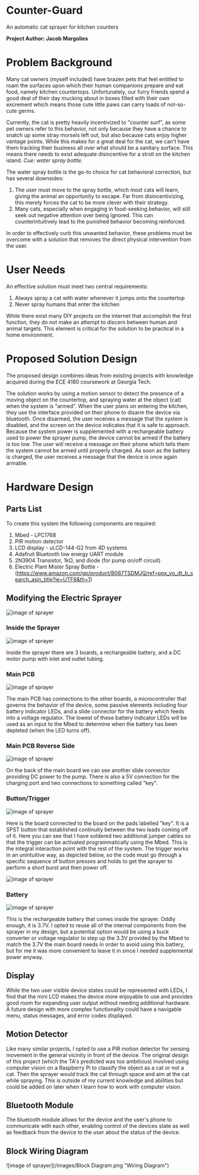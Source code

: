 # Counter-Guard

An automatic cat sprayer for kitchen counters

**Project Author: Jacob Margolies**

# Problem Background

Many cat owners (myself included) have brazen pets that feel entitled to roam the surfaces upon which their human companions prepare and eat food, namely kitchen countertops. Unfortunately, our furry friends spend a good deal of their day mucking about in boxes filled with their own excrement which means those cute little paws can carry loads of not-so-cute germs. 

Currently, the cat is pretty heavily incentivized to "counter surf", as some pet owners refer to this behavior, not only because they have a chance to snatch up some stray morsels left out, but also because cats enjoy higher vantage points. While this makes for a great deal for the cat, we can't have them tracking their business all over what should be a sanitary surface. This means there needs to exist adequate disincentive for a stroll on the kitchen island. *Cue: water spray bottle.* 

The water spray bottle is the go-to choice for cat behavioral correction, but has several downsides:

  1. The user must move to the spray bottle, which most cats will learn, giving the animal an opportunity to escape. Far from disincentivizing, this merely forces the cat to be more clever with their strategy. 
  2. Many cats, especially when engaging in food-seeking behavior, will still seek out negative attention over being ignored. This can counterintuitively lead to the punished behavior becoming reinforced. 
  
In order to effectively curb this unwanted behavior, these problems must be overcome with a solution that removes the direct physical intervention from the user.

# User Needs

An effective solution must meet two central requirements:
  1. Always spray a cat with water whenever it jumps onto the countertop
  2. Never spray humans that enter the kitchen 

While there exist many DIY projects on the internet that accomplish the first function, they do not make an attempt to discern between human and animal targets. This element is critical for the solution to be practical in a home environment.

# Proposed Solution Design

The proposed design combines ideas from existing projects with knowledge acquired during the ECE 4180 coursework at Georgia Tech. 

The solution works by using a motion sensor to detect the presence of a moving object on the countertop, and spraying water at the object (cat) when the system is "armed". When the user plans on entering the kitchen, they use the interface provided on their phone to disarm the device via bluetooth. Once disarmed, the user receives a message that the system is disabled, and the screen on the device indicates that it is safe to approach. Because the system power is supplemented with a rechargeable battery used to power the sprayer pump, the device cannot be armed if the battery is too low. The user will receive a message on their phone which tells them the system cannot be armed until properly charged. As soon as the battery is charged, the user receives a message that the device is once again armable.

# Hardware Design

## Parts List

To create this system the following components are required:
  1. Mbed - LPC1768
  2. PIR motion detector
  3. LCD display - uLCD-144-G2 from 4D systems
  4. Adafruit Bluetooth low energy UART module
  5. 2N3904 Transistor, 1kΩ, and diode (for pump on/off circuit)
  7. Electric Plant Mister Spray Bottle - (https://www.amazon.com/gp/product/B087TSDMJQ/ref=ppx_yo_dt_b_search_asin_title?ie=UTF8&th=1)

## Modifying the Electric Sprayer

![image of sprayer](/images/sprayer.jpg "Electric Plant Mister")

### Inside the Sprayer

![image of sprayer](/images/disassembled.jpg "Electric Plant Mister")

Inside the sprayer there are 3 boards, a rechargeable battery, and a DC motor pump with inlet and outlet tubing.

### Main PCB

![image of sprayer](/images/main_sprayer_board.jpg "Main Board")

The main PCB has connections to the other boards, a microcontroller that governs the behavior of the device, some passive elements including four battery indicator LEDs, and a slide connector for the battery which feeds into a voltage regulator. The lowest of these battery indicator LEDs will be used as an input to the Mbed to determine when the battery has been depleted (when the LED turns off).

### Main PCB Reverse Side

![image of sprayer](/images/board_backside.jpg "Reverse of Main PCB")

On the back of the main board we can see another slide connector providing DC power to the pump. There is also a 5V connection for the charging port and two connections to something called "key".

### Button/Trigger

![image of sprayer](/images/trigger.jpg "Sprayer trigger")

Here is the board connected to the board on the pads labelled "key". It is a SPST button that established continuity between the two leads coming off of it. Here you can see that I have soldered two additional jumper cables so that the trigger can be activated programmatically using the Mbed. This is the integral interaction point with the rest of the system. The trigger works in an unintuitive way, as depicted below, so the code must go through a specific sequence of button presses and holds to get the sprayer to perform a short burst and then power off. 

![image of sprayer](/images/button_usage.png "Instructions")

### Battery

![image of sprayer](/images/battery.jpg "Sprayer Battery")

This is the rechargeable battery that comes inside the sprayer. Oddly enough, it is 3.7V. I opted to reuse all of the internal components from the sprayer in my design, but a potential option would be using a buck converter or voltage regulator to step up the 3.3V provided by the Mbed to match the 3.7V the main board needs in order to avoid using this battery, but for me it was more convenient to leave it in since I needed supplemental power anyway.

## Display

While the two user visible device states could be represented with LEDs, I find that the mini LCD makes the device more enjoyable to use and provides good room for expanding user output without needing additional hardware. A future design with more complex functionality could have a navigable menu, status messages, and error codes displayed. 

## Motion Detector

Like many similar projects, I opted to use a PIR motion detector for sensing movement in the general vicinity in front of the device. The original design of this project (which the TA's predicted was too ambitious) involved using computer vision on a Raspberry Pi to classify the object as a cat or not a cat. Then the sprayer would track the cat through space and aim at the cat while spraying. This is outside of my current knowledge and abilities but could be added on later when I learn how to work with computer vision. 

## Bluetooth Module

The bluetooth module allows for the device and the user's phone to communicate with each other, enabling control of the devices state as well as feedback from the device to the user about the status of the device. 

## Block Wiring Diagram 

![image of sprayer](/images/Block Diagram.png "Wiring Diagram")



